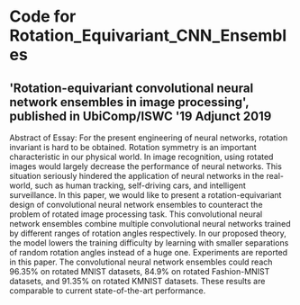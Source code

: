 # Code for Rotation_Equivariant_CNN_Ensembles

## 'Rotation-equivariant convolutional neural network ensembles in image processing', published in UbiComp/ISWC '19 Adjunct 2019

Abstract of Essay: For the present engineering of neural networks, rotation invariant is hard to be obtained. Rotation symmetry is an important characteristic in our physical world. In image recognition, using rotated images would largely decrease the performance of neural networks. This situation seriously hindered the application of neural networks in the real-world, such as human tracking, self-driving cars, and intelligent surveillance. In this paper, we would like to present a rotation-equivariant design of convolutional neural network ensembles to counteract the problem of rotated image processing task. This convolutional neural network ensembles combine multiple convolutional neural networks trained by different ranges of rotation angles respectively. In our proposed theory, the model lowers the training difficulty by learning with smaller separations of random rotation angles instead of a huge one. Experiments are reported in this paper. The convolutional neural network ensembles could reach 96.35% on rotated MNIST datasets, 84.9% on rotated Fashion-MNIST datasets, and 91.35% on rotated KMNIST datasets. These results are comparable to current state-of-the-art performance.

